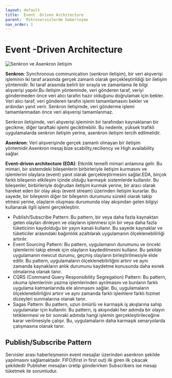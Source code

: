 ```yaml
---
layout: default
title:  Event -Driven Architecture
parent:  Mikroservislerde haberleşme
nav_order: 1
---
```


# Event -Driven Architecture

![Senkron ve Asenkron iletişim](./../kaynaklar/sync-async.png)

**Senkron**: Synchronous communication (senkron iletişim), bir veri alışverişi işleminin iki taraf arasında gerçek zamanlı olarak gerçekleştirildiği bir iletişim yöntemidir. İki taraf arasında belirli bir sırayla ve zamanlama ile bilgi alışverişi yapılır.Bu iletişim yönteminde, veri gönderen taraf, veriyi göndermeden önce veri alıcı tarafın hazır olduğunu doğrulamak için bekler. Veri alıcı taraf, veri gönderen tarafın işlemi tamamlamasını bekler ve ardından yanıt verir. Senkron iletişimde, veri gönderme işlemi tamamlanmadan önce veri alışverişi tamamlanmaz.

Senkron iletişimde, veri alışverişi işleminin bir tarafından kaynaklanan bir gecikme, diğer taraftaki işlemi geciktirebilir. Bu nedenle, yüksek trafikli uygulamalarda senkron iletişim yerine, asenkron iletişim tercih edilmelidir.

**Asenkron**: Veri alışverişinde gerçek zamanlı olmayan bir iletişim yöntemidir.Asenkron mesaj bize scability,reciliency ve High availability sağlar.

**Event-driven architecture (EDA)**: Etkinlik temelli mimari anlamına gelir. Bu mimari, bir sistemdeki bileşenlerin birbirleriyle iletişim kurmasını ve işlemlerini olaylara (event) yanıt olarak gerçekleştirmesini sağlar.EDA, birçok farklı bileşenin etkileşim içinde olduğu karmaşık sistemlerde kullanılır. Bu bileşenler, birbirleriyle doğrudan iletişim kurmak yerine, bir aracı olarak hareket eden bir olay akışı (event stream) üzerinden iletişim kurarlar. Bu sayede, bir bileşenin diğer bir bileşenin durumunu sürekli olarak takip etmesi yerine, olayların oluşması durumunda olay akışından gelen bilgiyi kullanarak ilgili işlemi gerçekleştirir.

- Publish/Subscribe Pattern: Bu pattern, bir veya daha fazla kaynaktan gelen olayları dinleyen ve olayların işlenmesi için bir veya daha fazla tüketicinin kaydolduğu bir yayın kanalı kullanır. Bu sayede kaynaklar ve tüketiciler arasındaki bağımlılık azaltılarak uygulamanın ölçeklenebilirliği artırılır.
- Event Sourcing Pattern: Bu pattern, uygulamanın durumunu ve önceki işlemlerini takip etmek için olayların kaydedilmesini kullanır. Bu şekilde uygulamanın mevcut durumu, geçmiş olayların birleştirilmesiyle elde edilir. Bu pattern, uygulamaların ölçeklenebilirliğini artırır ve aynı zamanda kaynakların anlık durumunu kaydetme konusunda daha esnek olmalarına olanak tanır.
- CQRS (Command Query Responsibility Segregation) Pattern: Bu pattern, okuma işlemlerinin yazma işlemlerinden ayrılmasını ve bunların farklı uygulama katmanlarında ele alınmasını sağlar. Bu, uygulamaların ölçeklenebilirliğini artırır ve aynı zamanda farklı işlemlere farklı hizmet düzeyleri sunmalarına olanak tanır.
- Sagas Pattern: Bu pattern, uzun ömürlü ve karmaşık iş akışlarına sahip uygulamalar için kullanılır. Bu pattern, iş akışındaki her adımda bir olayın tetiklenmesi ve bir sonraki adımda hangi işlemin gerçekleştirileceğine karar verilmesiyle çalışır. Bu, uygulamaların daha karmaşık senaryolarda çalışmasına olanak tanır.

## Publish/Subscribe Pattern

Servisler arası haberleşmenin event mesajlar üzerinden asenkron şekilde yapılmasını sağlamaktadır. FIFO(first in first out) ilk giren ilk çıkacak şekildedir
Publisher mesajları üretip gönderirken Subscribers ise mesajı tüketmek ile sorumludur.
